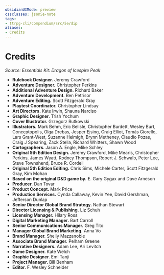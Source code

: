 ```yaml
---
obsidianUIMode: preview
cssclasses: json5e-note
tags:
- ttrpg-cli/compendium/src/5e/dip
aliases:
- Credits
---
```

# Credits
*Source: Essentials Kit: Dragon of Icespire Peak* 

- **Rulebook Designer.** Jeremy Crawford  
- **Adventure Designer.** Christopher Perkins  
- **Additional Adventure Design.** Richard Baker  
- **Adventure Development.** Ben Petrisor  
- **Adventure Editing.** Scott Fitzgerald Gray  
- **Playtest Coordinator.** Christopher Lindsay  
- **Art Directors.** Kate Irwin, Shauna Narciso  
- **Graphic Designer.** Trish Yochum  
- **Cover Illustrator.** Grzegorz Rutkowski  
- **Illustrators.** Mark Behm, Eric Belisle, Christopher Burdett, Wesley Burt, Conceptopolis, Olga Drebas, Jesper Ejsing, Craig Elliot, Tomás Giorello, Lars Grant-West, Suzanne Helmigh, Brynn Metheney, Claudio Pozas, Craig J Spearing, Zack Stella, Richard Whitters, Shawn Wood  
- **Cartographers.** Jason A. Engle, Mike Schley  
- **Original 5th Edition Design.** Jeremy Crawford, Mike Mearls, Christopher Perkins, James Wyatt, Rodney Thompson, Robert J. Schwalb, Peter Lee, Steve Townshend, Bruce R. Cordell  
- **Original 5th Edition Editing.** Chris Sims, Michele Carter, Scott Fitzgerald Gray, Kim Mohan  
- **Based on the original D&D game by.** E. Gary Gygax and Dave Arneson  
- **Producer.** Dan Tovar  
- **Product Concept.** Mark Price  
- **Production Services.** Cynda Callaway, Kevin Yee, David Gershman, Jefferson Dunlap  
- **Senior Director Global Brand Strategy.** Nathan Stewart  
- **Director Licensing & Publishing.** Liz Schuh  
- **Licensing Manager.** Hilary Ross  
- **Digital Marketing Manager.** Bart Carroll  
- **Senior Communications Manager.** Greg Tito  
- **Manager Global Brand Marketing.** Anna Vo  
- **Brand Manager.** Shelly Mazzanoble  
- **Associate Brand Manager.** Pelham Greene  
- **Narrative Designers.** Adam Lee, Ari Levitch  
- **Game Designer.** Kate Welch  
- **Graphic Designer.** Emi Tanji  
- **Project Manager.** Bill Benham  
- **Editor.** F. Wesley Schneider